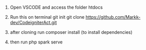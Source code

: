 1. Open VSCODE and access the folder htdocs

2. Run this on terminal
git init
git clone https://github.com/Markk-dev/CodeigniterAct.git

3. after cloning run composer install (to install dependencies)
4. then run php spark serve
